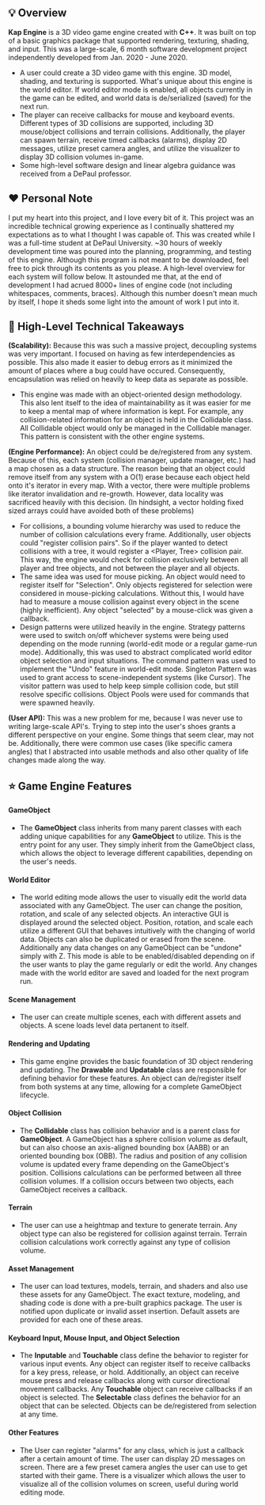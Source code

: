 ## 💡 Overview
**Kap Engine** is a 3D video game engine created with **C++**. It was built on top of a basic graphics package that supported rendering, texturing, shading, and input. This was a large-scale, 6 month software development project independently developed from Jan. 2020 - June 2020. 
* A user could create a 3D video game with this engine. 3D model, shading, and texturing is supported. What's unique about this engine is the world editor. If world editor mode is enabled, all objects currently in the game can be edited, and world data is de/serialized (saved) for the next run. 
* The player can receive callbacks for mouse and keyboard events. Different types of 3D collisions are supported, including 3D mouse/object collisions and terrain collisions. Additionally, the player can spawn terrain, receive timed callbacks (alarms), display 2D messages, utilize preset camera angles, and utilize the visualizer to display 3D collision volumes in-game. 
* Some high-level software design and linear algebra guidance was received from a DePaul professor.

## ❤️ Personal Note
I put my heart into this project, and I love every bit of it. This project was an incredible technical growing experience as I continually shattered my expectations as to what I thought I was capable of. This was created while I was a full-time student at DePaul University. ~30 hours of weekly development time was poured into the planning, programming, and testing of this engine. Although this program is not meant to be downloaded, feel free to pick through its contents as you please. A high-level overview for each system will follow below. It astounded me that, at the end of development I had acrued 8000+ lines of engine code (not including whitespaces, comments, braces). Although this number doesn't mean much by itself, I hope it sheds some light into the amount of work I put into it.

## 📘 High-Level Technical Takeaways
**(Scalability):** Because this was such a massive project, decoupling systems was very important. I focused on having as few interdependencies as possible. This also made it easier to debug errors as it minimized the amount of places where a bug could have occured. Consequently, encapsulation was relied on heavily to keep data as separate as possible.
  * This engine was made with an object-oriented design methodology. This also lent itself to the idea of maintainability as it was easier for me to keep a mental map of where information is kept. For example, any collision-related information for an object is held in the Collidable class. All Collidable object would only be managed in the Collidable manager. This pattern is consistent with the other engine systems.
  
**(Engine Performance):** An object could be de/registered from any system. Because of this, each system (collision manager, update manager, etc.) had a map chosen as a data structure. The reason being that an object could remove itself from any system with a O(1) erase because each object held onto it's iterator in every map. With a vector, there were multiple problems like iterator invalidation and re-growth. However, data locality was sacrificed heavily with this decision. (In hindsight, a vector holding fixed sized arrays could have avoided both of these problems)
  * For collisions, a bounding volume hierarchy was used to reduce the number of collision calculations every frame. Additionally, user objects could "register collision pairs". So if the player wanted to detect collisions with a tree, it would register a <Player, Tree> collision pair. This way, the engine would check for collision exclusively between all player and tree objects, and not between the player and all objects.
  * The same idea was used for mouse picking. An object would need to register itself for "Selection". Only objects registered for selection were considered in mouse-picking calculations. Without this, I would have had to measure a mouse collision against every object in the scene (highly inefficient). Any object "selected" by a mouse-click was given a callback.
  * Design patterns were utilized heavily in the engine. Strategy patterns were used to switch on/off whichever systems were being used depending on the mode running (world-edit mode or a regular game-run mode). Additionally, this was used to abstract complicated world editor object selection and input situations. The command pattern was used to implement the "Undo" feature in world-edit mode. Singleton Pattern was used to grant access to scene-independent systems (like Cursor). The visitor pattern was used to help keep simple collision code, but still resolve specific collisions. Object Pools were used for commands that were spawned heavily. 
  
**(User API):** This was a new problem for me, because I was never use to writing large-scale API's. Trying to step into the user's shoes grants a different perspective on your engine. Some things that seem clear, may not be. Additionally, there were common use cases (like specific camera angles) that I abstracted into usable methods and also other quality of life changes made along the way.


## ⭐ Game Engine Features

#### GameObject
* The **GameObject** class inherits from many parent classes with each adding unique capabilities for any **GameObject** to utilize. This is the entry point for any user. They simply inherit from the GameObject class, which allows the object to leverage different capabilities, depending on the user's needs.

#### World Editor
* The world editing mode allows the user to visually edit the world data associated with any GameObject. The user can change the position, rotation, and scale of any selected objects. An interactive GUI is displayed around the selected object. Position, rotation, and scale each utilize a different GUI that behaves intuitively with the changing of world data. Objects can also be duplicated or erased from the scene. Additionally any data changes on any GameObject can be "undone" simply with Z. This mode is able to be enabled/disabled depending on if the user wants to play the game regularly or edit the world. Any changes made with the world editor are saved and loaded for the next program run.

#### Scene Management
* The user can create multiple scenes, each with different assets and objects. A scene loads level data pertanent to itself.

#### Rendering and Updating
* This game engine provides the basic foundation of 3D object rendering and updating. The **Drawable** and **Updatable** class are responsible for defining behavior for these features. An object can de/register itself from both systems at any time, allowing for a complete GameObject lifecycle.

#### Object Collision
* The **Collidable** class has collision behavior and is a parent class for **GameObject**. A GameObject has a sphere collision volume as default, but can also choose an axis-aligned bounding box (AABB) or an oriented bounding box (OBB). The radius and position of any collision volume is updated every frame depending on the GameObject's position. Collisions calculations can be performed between all three collision volumes. If a collision occurs between two objects, each GameObject receives a callback.

#### Terrain
* The user can use a heightmap and texture to generate terrain. Any object type can also be registered for collision against terrain. Terrain collision calculations work correctly against any type of collision volume.

#### Asset Management
* The user can load textures, models, terrain, and shaders and also use these assets for any GameObject. The exact texture, modeling, and shading code is done with a pre-built graphics package. The user is notified upon duplicate or invalid asset insertion. Default assets are provided for each one of these areas.

#### Keyboard Input, Mouse Input, and Object Selection
* The **Inputable** and **Touchable** class define the behavior to register for various input events. Any object can register itself to receive callbacks for a key press, release, or hold. Additionally, an object can receive mouse press and release callbacks along with cursor directional movement callbacks. Any **Touchable** object can receive callbacks if an object is selected. The **Selectable** class defines the behavior for an object that can be selected. Objects can be de/registered from selection at any time.

#### Other Features
* The User can register "alarms" for any class, which is just a callback after a certain amount of time. The user can display 2D messages on screen. There are a few preset camera angles the user can use to get started with their game. There is a visualizer which allows the user to visualize all of the collision volumes on screen, useful during world editing mode.


  



